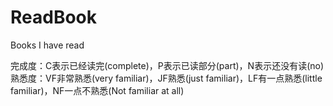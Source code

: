 # ReadBook
Books I have read

完成度：C表示已经读完(complete)，P表示已读部分(part)，N表示还没有读(no)
熟悉度：VF非常熟悉(very familiar)，JF熟悉(just familiar)，LF有一点熟悉(little familiar)，NF一点不熟悉(Not familiar at all)